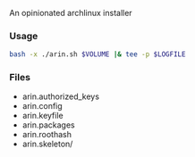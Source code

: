 An opinionated archlinux installer

### Usage
```sh
bash -x ./arin.sh $VOLUME |& tee -p $LOGFILE
```

### Files
- arin.authorized_keys
- arin.config
- arin.keyfile
- arin.packages
- arin.roothash
- arin.skeleton/
